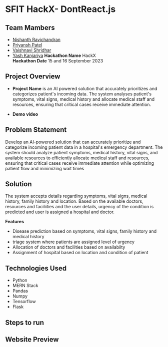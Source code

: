
# SFIT HackX- DontReact.js


 
 


## Team Mambers

- [Nishanth Ravichandran](https://www.github.com/octokatherine)
- [Priyansh Patel]()
- [Vaishnavi Shridhar]()
- [Yash Kanjariya]()
**Hackathon Name** HackX  
**Hackathon Date** 15 and 16 September 2023



## Project Overview

- **Project Name** 
 is an AI powered solution that accurately prioritizes and categorizes patient's incoming data. The system analyses patient's symptoms, vital signs, medical history and  allocate medical staff and resources, ensuring that critical cases receive immediate attention.  
 
 - **Demo video**
 


## Problem Statement
Develop an AI-powered solution that can accurately prioritize and categorize incoming patient data in a hospital's emergency department. The system should analyze patient symptoms, medical history, vital signs, and available resources to efficiently allocate medical staff and resources, ensuring that critical cases receive immediate attention while optimizing patient flow and minimizing wait times

## Solution
The system accepts details regarding symptoms, vital signs, medical history, family history and location. Based on the available doctors, resources and faciliities and the user details, urgency of the condition is predicted and user is assigned a hospital and doctor. 

**Features**
- Disease prediction based on symptoms, vital signs, family history and medical history
- triage system where patients are assigned level of urgency
- Allocation of doctors and facilities based on availabilty
- Assignment of hospital based on location and condition of patient


## Technologies Used
- Python
- MERN Stack
- Pandas
- Numpy
- Tensorflow
- Flask

## Steps to run
## Website Preview
